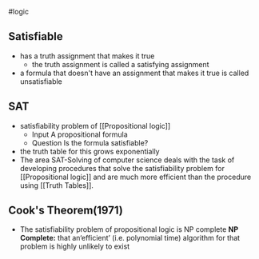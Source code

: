 #logic
## Satisfiable
- has a truth assignment that makes it true
	- the truth assignment is called a satisfying assignment
- a formula that doesn't have an assignment that makes it true is called unsatisfiable
## SAT
- satisfiability problem of [[Propositional logic]]
	- Input A propositional formula
	- Question Is the formula satisfiable?
- the truth table for this grows exponentially
- The area SAT-Solving of computer science deals with the task of developing procedures that solve the satisfiability problem for [[Propositional logic]] and are much more efficient than the procedure using [[Truth Tables]].
## Cook's Theorem(1971)
- The satisfiability problem of propositional logic is NP complete
	**NP Complete:**
	that an‘efficient’ (i.e. polynomial time) algorithm for that problem is highly unlikely to exist